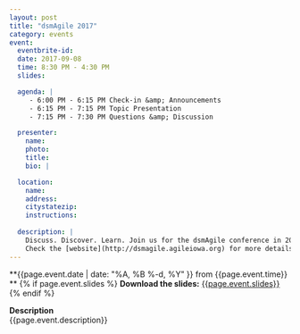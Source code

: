 ```yaml
---
layout: post
title: "dsmAgile 2017"
category: events
event:
  eventbrite-id: 
  date: 2017-09-08
  time: 8:30 PM - 4:30 PM
  slides: 

  agenda: | 
     - 6:00 PM - 6:15 PM Check-in &amp; Announcements
     - 6:15 PM - 7:15 PM Topic Presentation
     - 7:15 PM - 7:30 PM Questions &amp; Discussion

  presenter:
    name: 
    photo: 
    title: 
    bio: | 

  location:
    name: 
    address: 
    citystatezip: 
    instructions: 
   
  description: | 
    Discuss. Discover. Learn. Join us for the dsmAgile conference in 2017. Each year we strive to provide a wide range of topics and ideas from both local and national speakers.
    Check the [website](http://dsmagile.agileiowa.org) for more details.
---
```

**{{page.event.date | date: "%A, %B %-d, %Y" }} from {{page.event.time}} **
{% if page.event.slides %}
  **Download the slides:**
  [{{page.event.slides}}](/p/{{page.event.slides}})
{% endif %}

**Description**  
{{page.event.description}}
